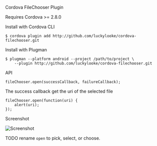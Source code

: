 Cordova FileChooser Plugin

Requires Cordova >= 2.8.0

Install with Cordova CLI
	
	$ cordova plugin add http://github.com/luckylooke/cordova-filechooser.git

Install with Plugman 

	$ plugman --platform android --project /path/to/project \ 
		--plugin http://github.com/luckylooke/cordova-filechooser.git

API

	fileChooser.open(successCallback, failureCallback);

The success callback get the uri of the selected file

	fileChooser.open(function(uri) {
		alert(uri);
	});
	
Screenshot

![Screenshot](filechooser.png "Screenshot")

TODO rename `open` to pick, select, or choose.

